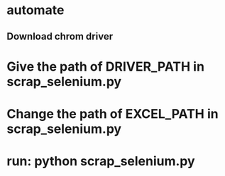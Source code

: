 # automate
## Download chrom driver
# Give the path of DRIVER_PATH in scrap_selenium.py
# Change the path of EXCEL_PATH in scrap_selenium.py
# run: python scrap_selenium.py
